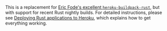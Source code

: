 This is a replacement for
[Eric Fode's excellent `heroku-buildpack-rust`][fode], but with support for
recent Rust nightly builds.  For detailed instructions, please see
[Deploying Rust applications to Heroku][instructions], which explains how
to get everything working.

[fode]: https://github.com/ericfode/heroku-buildpack-rust
[instructions]: http://www.randomhacks.net/2014/05/30/rust-heroku-rustful/
